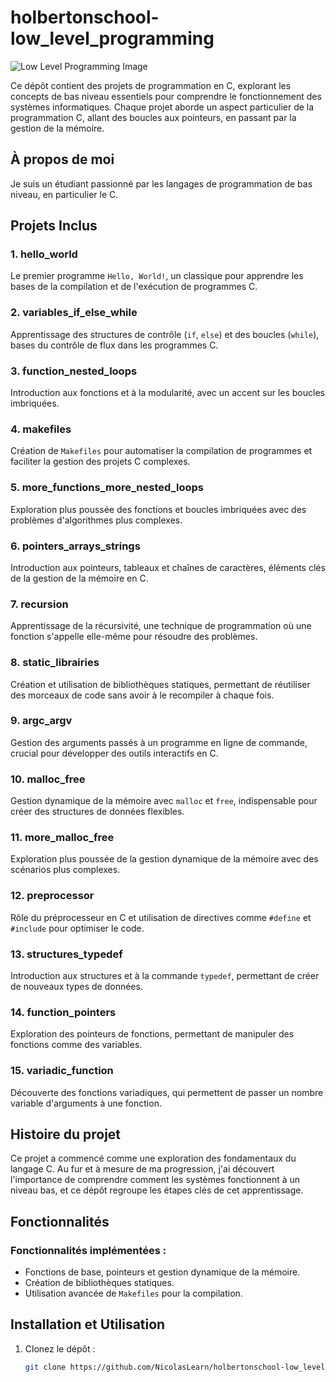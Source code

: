 # holbertonschool-low_level_programming

![Low Level Programming Image](https://c8.alamy.com/comp/W3XG0X/low-level-language-with-abstract-technology-binary-code-backgrounddigital-binary-data-and-secure-data-concept-software-W3XG0X.jpg)

Ce dépôt contient des projets de programmation en C, explorant les concepts de bas niveau essentiels pour comprendre le fonctionnement des systèmes informatiques. Chaque projet aborde un aspect particulier de la programmation C, allant des boucles aux pointeurs, en passant par la gestion de la mémoire.

## À propos de moi

Je suis un étudiant passionné par les langages de programmation de bas niveau, en particulier le C.

## Projets Inclus

### 1. hello_world
Le premier programme `Hello, World!`, un classique pour apprendre les bases de la compilation et de l'exécution de programmes C.

### 2. variables_if_else_while
Apprentissage des structures de contrôle (`if`, `else`) et des boucles (`while`), bases du contrôle de flux dans les programmes C.

### 3. function_nested_loops
Introduction aux fonctions et à la modularité, avec un accent sur les boucles imbriquées.

### 4. makefiles
Création de `Makefiles` pour automatiser la compilation de programmes et faciliter la gestion des projets C complexes.

### 5. more_functions_more_nested_loops
Exploration plus poussée des fonctions et boucles imbriquées avec des problèmes d'algorithmes plus complexes.

### 6. pointers_arrays_strings
Introduction aux pointeurs, tableaux et chaînes de caractères, éléments clés de la gestion de la mémoire en C.

### 7. recursion
Apprentissage de la récursivité, une technique de programmation où une fonction s'appelle elle-même pour résoudre des problèmes.

### 8. static_librairies
Création et utilisation de bibliothèques statiques, permettant de réutiliser des morceaux de code sans avoir à le recompiler à chaque fois.

### 9. argc_argv
Gestion des arguments passés à un programme en ligne de commande, crucial pour développer des outils interactifs en C.

### 10. malloc_free
Gestion dynamique de la mémoire avec `malloc` et `free`, indispensable pour créer des structures de données flexibles.

### 11. more_malloc_free
Exploration plus poussée de la gestion dynamique de la mémoire avec des scénarios plus complexes.

### 12. preprocessor
Rôle du préprocesseur en C et utilisation de directives comme `#define` et `#include` pour optimiser le code.

### 13. structures_typedef
Introduction aux structures et à la commande `typedef`, permettant de créer de nouveaux types de données.

### 14. function_pointers
Exploration des pointeurs de fonctions, permettant de manipuler des fonctions comme des variables.

### 15. variadic_function
Découverte des fonctions variadiques, qui permettent de passer un nombre variable d'arguments à une fonction.

## Histoire du projet

Ce projet a commencé comme une exploration des fondamentaux du langage C. Au fur et à mesure de ma progression, j'ai découvert l'importance de comprendre comment les systèmes fonctionnent à un niveau bas, et ce dépôt regroupe les étapes clés de cet apprentissage.

## Fonctionnalités

### Fonctionnalités implémentées :
- Fonctions de base, pointeurs et gestion dynamique de la mémoire.
- Création de bibliothèques statiques.
- Utilisation avancée de `Makefiles` pour la compilation.

## Installation et Utilisation

1. Clonez le dépôt :
   ```bash
   git clone https://github.com/NicolasLearn/holbertonschool-low_level_programming.git

